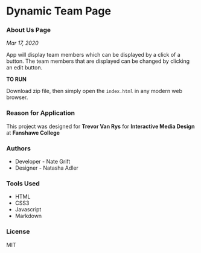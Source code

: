 # Dynamic Team Page

### About Us Page

*Mar 17, 2020*

App will display team members which can be displayed by a click of a button.  The team members that are displayed can be changed by clicking an edit button.

**TO RUN**

Download zip file, then simply open the `index.html` in any modern web browser.

### Reason for Application
This project was designed for **Trevor Van Rys** for **Interactive Media Design** at **Fanshawe College**

### Authors

- Developer - Nate Grift
- Designer - Natasha Adler

### Tools Used

-   HTML
-   CSS3
-   Javascript
-   Markdown

### License

MIT
